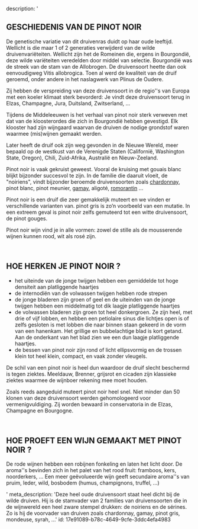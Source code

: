 description: '<h2 class="text-base md:text-lg">GESCHIEDENIS VAN DE PINOT NOIR</h2><p>De genetische variatie van dit druivenras duidt op haar oude leeftijd. Wellicht is die maar 1 of 2 generaties verwijderd van de wilde druivenvariëteiten. Wellicht zijn het de Romeinen die, ergens in Bourgondië, deze wilde variëteiten veredelden door middel van selectie. Bourgondië was de streek van de stam van de Allobrogen. De druivensoort heette dan ook eenvoudigweg Vitis allobrogica. Toen al werd de kwaliteit van de druif geroemd, onder andere in het naslagwerk van Plinus de Oudere.</p><p>Zij hebben de verspreiding van deze druivensoort in de regio''s van Europa met een koeler klimaat sterk bevorderd: Je vindt deze druivensoort terug in Elzas, Champagne, Jura, Duitsland, Zwitserland, …&nbsp;</p><p>Tijdens de Middeleeuwen is het verhaal van pinot noir sterk verweven met dat van de kloosterordes die zich in Bourgondië hebben gevestigd. Elk klooster had zijn wijngaard waarvan de druiven de nodige grondstof waren waarmee (mis)wijnen gemaakt werden.</p><p>Later heeft de druif ook zijn weg gevonden in de Nieuwe Wereld, meer bepaald op de westkust van de Verenigde Staten (Californië, Washington State, Oregon), Chili, Zuid-Afrika, Australië en Nieuw-Zeeland.</p><p>Pinot noir is vaak gekruist geweest. Vooral de kruising met gouais blanc blijkt bijzonder succesvol te zijn. In de familie die daaruit vloeit, de "noiriens", vindt bijzonder beroemde druivensoorten zoals&nbsp;<a href="/nl/grape/chardonnay">chardonnay</a>, pinot blanc, pinot meunier,&nbsp;<a href="/nl/grape/gamay-a-jus-blanc">gamay</a>, aligoté, <a href="/nl/grape/romorantin">romorantin</a> …&nbsp;</p><p>Pinot noir is een druif die zeer gemakkelijk muteert en we vinden er verschillende varianten van. pinot gris is zo’n voorbeeld van een mutatie. In een extreem geval is pinot noir zelfs gemuteerd tot een witte druivensoort, de pinot gouges.</p><p>Pinot noir wijn vind je in alle vormen: zowel de stille als de mousserende wijnen kunnen rood, wit als rosé zijn.</p><p><br></p><h2 class="text-base md:text-lg">HOE HERKEN JE PINOT NOIR ?</h2><ul><li>het uiteinde van de jonge twijgen hebben een gemiddelde tot hoge densiteit aan platliggende haartjes</li><li>de internodiën van de volwassen twijgen hebben rode strepen</li><li>de jonge bladeren zijn groen of geel en de uiteinden van de jonge twijgen hebben een middelmatig tot dik laagje platliggende haartjes</li><li>de volwassen bladeren zijn groen tot heel donkergroen. Ze zijn heel, met drie of vijf lobben, en hebben een petiolaire sinus die lichtjes open is of zelfs gesloten is met lobben die naar binnen staan gekeerd in de vorm van een hanenkam. Het grillige en bubbelachtige blad is kort getand. Aan de onderkant van het blad zien we een dun laagje platliggende haartjes.</li><li>de bessen van pinot noir zijn rond of licht ellipsvormig en de trossen klein tot heel klein, compact, en vaak zonder vleugels.</li></ul><p>De schil van een pinot noir is heel dun waardoor de druif slecht beschermd is tegen ziektes. Meeldauw, Brenner, grijsrot en cicaden zijn klassieke ziektes waarmee de wijnboer rekening mee moet houden.</p><p>Zoals reeds aangeduid muteert pinot noir heel snel. Niet minder dan 50 klonen van deze druivensoort werden gehomologeerd voor vermenigvuldiging. Zij worden bewaard in conservatoria in de Elzas, Champagne en Bourgogne.</p><p><br></p><h2 class="text-base md:text-lg">HOE PROEFT EEN WIJN GEMAAKT MET PINOT NOIR ?</h2><p>De rode wijnen hebben een robijnen fonkeling en laten het licht door. De aroma''s bevinden zich in het palet van het rood fruit: framboos, kers, noorderkers, ... Een meer geëvolueerde wijn geeft secundaire aroma''s van pruim, leder, wild, bosbodem (humus, champignons, truffel, …)</p>'
meta_description: 'Deze heel oude druivensoort staat heel dicht bij de wilde druiven. Hij is de stamvader van 2 families van druivensoorten die in de wijnwereld een heel zware stempel drukken: de noiriens en de sérines. Zo is hij de voorvader van druiven zoals chardonnay, gamay, pinot gris, mondeuse, syrah, ...'
id: 17e91089-b78c-4649-9cfe-3ddc4efa4983
